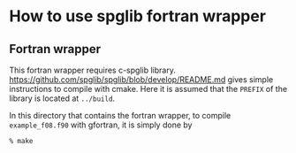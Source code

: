 # How to use spglib fortran wrapper

## Fortran wrapper

This fortran wrapper requires c-spglib
library. https://github.com/spglib/spglib/blob/develop/README.md gives
simple instructions to compile with cmake. Here it is assumed that
the `PREFIX` of the library is located at `../build`.

In this directory that contains the fortran wrapper, to compile
`example_f08.f90` with gfortran, it is simply done by

```
% make
```
